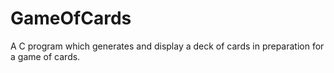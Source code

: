 # GameOfCards
A C program which generates and display a deck of cards in preparation for a game of cards.

